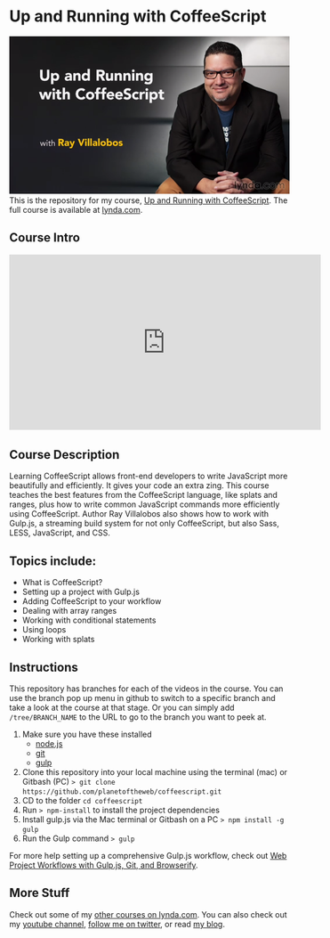 # Up and Running with CoffeeScript
![Up and Running with CoffeeScript Hero Image](hero.png)
This is the repository for my course, [Up and Running with CoffeeScript](http://www.lynda.com/Developer-Web-Design-tutorials/Up-Running-CoffeeScript/154415-2.html). The full course is available at [lynda.com](http://lynda.com).

## Course Intro
<iframe width='560' height='315' src='https://www.lynda.com/player/embed/168010?fs=3&w=560&h=315&ps=paused&utm_medium=referral&utm_source=embed+video&utm_campaign=ldc-website&utm_content=vid-168010' mozallowfullscreen='true' webkitallowfullscreen='true' allowfullscreen='true' frameborder='0'></iframe>

## Course Description
Learning CoffeeScript allows front-end developers to write JavaScript more beautifully and efficiently. It gives your code an extra zing. This course teaches the best features from the CoffeeScript language, like splats and ranges, plus how to write common JavaScript commands more efficiently using CoffeeScript. Author Ray Villalobos also shows how to work with Gulp.js, a streaming build system for not only CoffeeScript, but also Sass, LESS, JavaScript, and CSS.

## Topics include:
- What is CoffeeScript?
- Setting up a project with Gulp.js
- Adding CoffeeScript to your workflow
- Dealing with array ranges
- Working with conditional statements
- Using loops
- Working with splats


## Instructions
This repository has branches for each of the videos in the course. You can use the branch pop up menu in github to switch to a specific branch and take a look at the course at that stage. Or you can simply add `/tree/BRANCH_NAME` to the URL to go to the branch you want to peek at.

1. Make sure you have these installed
	- [node.js](http://nodejs.org/)
	- [git](http://git-scm.com/)
	- [gulp](http://gulpjs.com/)
2. Clone this repository into your local machine using the terminal (mac) or Gitbash (PC) `> git clone https://github.com/planetoftheweb/coffeescript.git`
3. CD to the folder `cd coffeescript`
4. Run `> npm-install` to install the project dependencies
5. Install gulp.js via the Mac terminal or Gitbash on a PC `> npm install -g gulp`
5. Run the Gulp command `> gulp`

For more help setting up a comprehensive Gulp.js workflow, check out [Web Project Workflows with Gulp.js, Git, and Browserify](http://www.lynda.com/Web-Web-Design-tutorials/Web-Project-Workflows-Gulpjs-Git-Browserify/154416-2.html).

## More Stuff
Check out some of my [other courses on lynda.com](http://lynda.com/rayvillalobos). You can also check out my [youtube channel](http://youtube.com/planetoftheweb), [follow me on twitter](http://twitter.com/planetoftheweb), or read [my blog](http://iviewsource.com).
